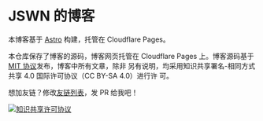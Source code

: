 # JSWN 的博客

本博客基于 [Astro](https://astro.build/) 构建，托管在 Cloudflare Pages。

本仓库保存了博客的源码，博客网页托管在 Cloudflare Pages 上。博客源码基于 [MIT 协议](./LICENSE)发布，博客中所有文章，除非
另有说明，均采用知识共享署名-相同方式共享 4.0 国际许可协议（CC BY-SA 4.0）进行许
可。

想加友链？修改[友链列表](src/pages/links.astro)，发 PR 给我吧！

[![知识共享许可协议][cc-by-sa-4.0]][cc-by-sa-4.0-text]

[cc-by-sa-4.0]: https://i.creativecommons.org/l/by-sa/4.0/88x31.png
[cc-by-sa-4.0-text]: https://creativecommons.org/licenses/by-sa/4.0/
